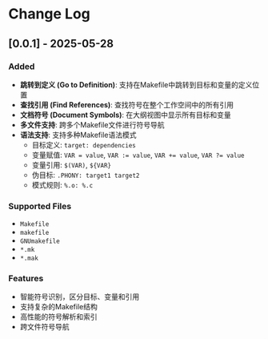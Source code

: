 # Change Log

## [0.0.1] - 2025-05-28

### Added
- **跳转到定义 (Go to Definition)**: 支持在Makefile中跳转到目标和变量的定义位置
- **查找引用 (Find References)**: 查找符号在整个工作空间中的所有引用
- **文档符号 (Document Symbols)**: 在大纲视图中显示所有目标和变量
- **多文件支持**: 跨多个Makefile文件进行符号导航
- **语法支持**: 支持多种Makefile语法模式
  - 目标定义: `target: dependencies`
  - 变量赋值: `VAR = value`, `VAR := value`, `VAR += value`, `VAR ?= value`
  - 变量引用: `$(VAR)`, `${VAR}`
  - 伪目标: `.PHONY: target1 target2`
  - 模式规则: `%.o: %.c`

### Supported Files
- `Makefile`
- `makefile`
- `GNUmakefile`
- `*.mk`
- `*.mak`

### Features
- 智能符号识别，区分目标、变量和引用
- 支持复杂的Makefile结构
- 高性能的符号解析和索引
- 跨文件符号导航